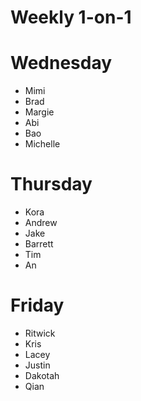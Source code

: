 # Weekly 1-on-1

# Wednesday
- Mimi
- Brad
- Margie
- Abi
- Bao
- Michelle

# Thursday
- Kora
- Andrew
- Jake
- Barrett
- Tim
- An

# Friday
- Ritwick
- Kris
- Lacey
- Justin
- Dakotah
- Qian



